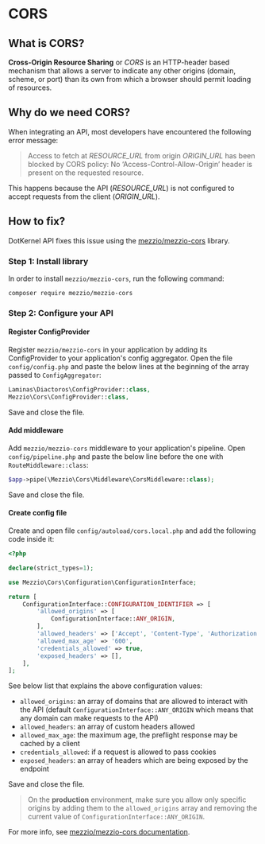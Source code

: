 # CORS

## What is CORS?

**Cross-Origin Resource Sharing** or _CORS_ is an HTTP-header based mechanism that allows a server to indicate any other
origins (domain, scheme, or port) than its own from which a browser should permit loading of resources.

## Why do we need CORS?

When integrating an API, most developers have encountered the following error message:

> Access to fetch at _RESOURCE_URL_ from origin _ORIGIN_URL_ has been blocked by CORS policy:
> No ‘Access-Control-Allow-Origin’ header is present on the requested resource.

This happens because the API (_RESOURCE_URL_) is not configured to accept requests from the client (_ORIGIN_URL_).

## How to fix?

DotKernel API fixes this issue using the [mezzio/mezzio-cors](https://github.com/mezzio/mezzio-cors) library.

### Step 1: Install library

In order to install `mezzio/mezzio-cors`, run the following command:

```shell
composer require mezzio/mezzio-cors
```

### Step 2: Configure your API

#### Register ConfigProvider

Register `mezzio/mezzio-cors` in your application by adding its ConfigProvider to your application's config aggregator.
Open the file `config/config.php` and paste the below lines at the beginning of the array passed to `ConfigAggregator`:

```php
Laminas\Diactoros\ConfigProvider::class,
Mezzio\Cors\ConfigProvider::class,
```

Save and close the file.

#### Add middleware

Add `mezzio/mezzio-cors` middleware to your application's pipeline.
Open `config/pipeline.php` and paste the below line before the one with `RouteMiddleware::class`:

```php
$app->pipe(\Mezzio\Cors\Middleware\CorsMiddleware::class);
```

Save and close the file.

#### Create config file

Create and open file `config/autoload/cors.local.php` and add the following code inside it:

```php
<?php

declare(strict_types=1);

use Mezzio\Cors\Configuration\ConfigurationInterface;

return [
    ConfigurationInterface::CONFIGURATION_IDENTIFIER => [
        'allowed_origins' => [
            ConfigurationInterface::ANY_ORIGIN,
        ],
        'allowed_headers' => ['Accept', 'Content-Type', 'Authorization'],
        'allowed_max_age' => '600',
        'credentials_allowed' => true,
        'exposed_headers' => [],
    ],
];
```

See below list that explains the above configuration values:

- `allowed_origins`: an array of domains that are allowed to interact with the API
  (default `ConfigurationInterface::ANY_ORIGIN` which means that any domain can make requests to the API)
- `allowed_headers`: an array of custom headers allowed
- `allowed_max_age`: the maximum age, the preflight response may be cached by a client
- `credentials_allowed`: if a request is allowed to pass cookies
- `exposed_headers`: an array of headers which are being exposed by the endpoint

Save and close the file.

> On the **production** environment, make sure you allow only specific origins by adding them to the `allowed_origins`
> array and removing the current value of `ConfigurationInterface::ANY_ORIGIN`.

For more info, see [mezzio/mezzio-cors documentation](https://docs.mezzio.dev/mezzio-cors/v1/middleware/#configuration).
